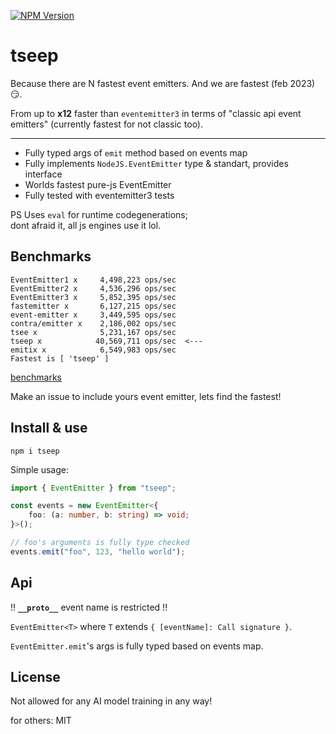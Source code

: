 [![NPM Version](https://badge.fury.io/js/tseep.svg?style=flat)](https://www.npmjs.com/package/tseep)

# tseep

Because there are N fastest event emitters. And we are fastest (feb 2023) 😏.

From up to **x12** faster than `eventemitter3` in terms of "classic api event emitters" (currently fastest for not classic too).

---

-   Fully typed args of `emit` method based on events map
-   Fully implements `NodeJS.EventEmitter` type & standart, provides interface
-   Worlds fastest pure-js EventEmitter
-   Fully tested with eventemitter3 tests

PS Uses `eval` for runtime codegenerations;  
dont afraid it, all js engines use it lol.

## Benchmarks

```
EventEmitter1 x     4,498,223 ops/sec
EventEmitter2 x     4,536,296 ops/sec
EventEmitter3 x     5,852,395 ops/sec
fastemitter x       6,127,215 ops/sec
event-emitter x     3,449,595 ops/sec
contra/emitter x    2,186,002 ops/sec
tsee x              5,231,167 ops/sec
tseep x            40,569,711 ops/sec  <---
emitix x            6,549,983 ops/sec 
Fastest is [ 'tseep' ]
```

[benchmarks](./benchmarks/README.md)

Make an issue to include yours event emitter, lets find the fastest!

## Install & use

```
npm i tseep
```

Simple usage:

```ts
import { EventEmitter } from "tseep";

const events = new EventEmitter<{
    foo: (a: number, b: string) => void;
}>();

// foo's arguments is fully type checked
events.emit("foo", 123, "hello world");
```

## Api

!! **`__proto__`** event name is restricted !!

`EventEmitter<T>` where `T` extends `{ [eventName]: Call signature }`.

`EventEmitter.emit`'s args is fully typed based on events map.

## License

Not allowed for any AI model training in any way!

for others: MIT
